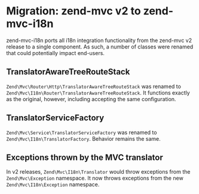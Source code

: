 # Migration: zend-mvc v2 to zend-mvc-i18n

zend-mvc-i18n ports all i18n integration functionality from the zend-mvc v2
release to a single component. As such, a number of classes were renamed that
could potentially impact end-users.

## TranslatorAwareTreeRouteStack

`Zend\Mvc\Router\Http\TranslatorAwareTreeRouteStack` was renamed to
`Zend\Mvc\I18n\Router\TranslatorAwareTreeRouteStack`. It functions exactly as
the original, however, including accepting the same configuration.

## TranslatorServiceFactory

`Zend\Mvc\Service\TranslatorServiceFactory` was renamed to
`Zend\Mvc\I18n\TranslatorFactory`. Behavior remains the same.

## Exceptions thrown by the MVC translator

In v2 releases, `Zend\Mvc\I18n\Translator` would throw exceptions from the
`Zend\Mvc\Exception` namespace. It now throws exceptions from the new
`Zend\Mvc\I18n\Exception` namespace.
